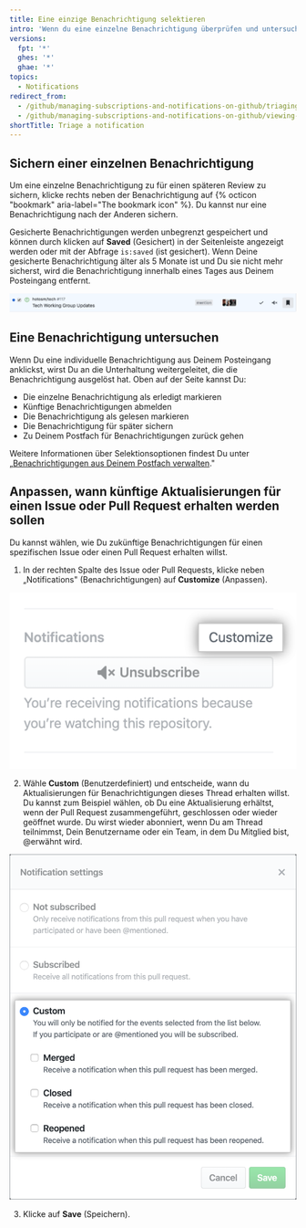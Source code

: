 ```yaml
---
title: Eine einzige Benachrichtigung selektieren
intro: 'Wenn du eine einzelne Benachrichtigung überprüfen und untersuchen willst, hast Du verschiedene Auswahlmöglichkeiten, die für die detaillierte Benachrichtigungs-Ansicht optimiert sind.'
versions:
  fpt: '*'
  ghes: '*'
  ghae: '*'
topics:
  - Notifications
redirect_from:
  - /github/managing-subscriptions-and-notifications-on-github/triaging-a-single-notification
  - /github/managing-subscriptions-and-notifications-on-github/viewing-and-triaging-notifications/triaging-a-single-notification
shortTitle: Triage a notification
---
```


## Sichern einer einzelnen Benachrichtigung

Um eine einzelne Benachrichtigung zu für einen späteren Review zu sichern, klicke rechts neben der Benachrichtigung auf {% octicon "bookmark" aria-label="The bookmark icon" %}. Du kannst nur eine Benachrichtigung nach der Anderen sichern.

Gesicherte Benachrichtigungen werden unbegrenzt gespeichert und können durch klicken auf **Saved** (Gesichert) in der Seitenleiste angezeigt werden oder mit der Abfrage `is:saved` (ist gesichert). Wenn Deine gesicherte Benachrichtigung älter als 5 Monate ist und Du sie nicht mehr sicherst, wird die Benachrichtigung innerhalb eines Tages aus Deinem Posteingang entfernt.

  ![Selektions-Option speichern](/assets/images/help/notifications-v2/save-triaging-option.png)

## Eine Benachrichtigung untersuchen

Wenn Du eine individuelle Benachrichtigung aus Deinem Posteingang anklickst, wirst Du an die Unterhaltung weitergeleitet, die die Benachrichtigung ausgelöst hat. Oben auf der Seite kannst Du:
- Die einzelne Benachrichtigung als erledigt markieren
- Künftige Benachrichtigungen abmelden
- Die Benachrichtigung als gelesen markieren
- Die Benachrichtigung für später sichern
- Zu Deinem Postfach für Benachrichtigungen zurück gehen

Weitere Informationen über Selektionsoptionen findest Du unter „[Benachrichtigungen aus Deinem Postfach verwalten](/github/managing-subscriptions-and-notifications-on-github/managing-notifications-from-your-inbox#triaging-options)."

## Anpassen, wann künftige Aktualisierungen für einen Issue oder Pull Request erhalten werden sollen

Du kannst wählen, wie Du zukünftige Benachrichtigungen für einen spezifischen Issue oder einen Pull Request erhalten willst.

1. In der rechten Spalte des Issue oder Pull Requests, klicke neben „Notifications" (Benachrichtigungen) auf **Customize** (Anpassen).

  ![Anpassungs-Option under "Notifications" (Benachrichtigungen)](/assets/images/help/notifications-v2/customize-notifications-for-specific-thread.png)

2. Wähle **Custom** (Benutzerdefiniert) und entscheide, wann du Aktualisierungen für Benachrichtigungen dieses Thread erhalten willst. Du kannst zum Beispiel wählen, ob Du eine Aktualisierung erhältst, wenn der Pull Request zusammengeführt, geschlossen oder wieder geöffnet wurde. Du wirst wieder abonniert, wenn Du am Thread teilnimmst, Dein Benutzername oder ein Team, in dem Du Mitglied bist, @erwähnt wird.

  ![Optionen zum Anpassen von Benachrichtigungen](/assets/images/help/notifications-v2/custom-options-for-customizing-notification-thread-updates.png)

3. Klicke auf **Save** (Speichern).
